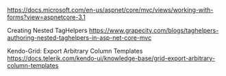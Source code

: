 https://docs.microsoft.com/en-us/aspnet/core/mvc/views/working-with-forms?view=aspnetcore-3.1

Creating Nested TagHelpers https://www.grapecity.com/blogs/taghelpers-authoring-nested-taghelpers-in-asp-net-core-mvc

Kendo-Grid: Export Arbitrary Column Templates
https://docs.telerik.com/kendo-ui/knowledge-base/grid-export-arbitrary-column-templates
